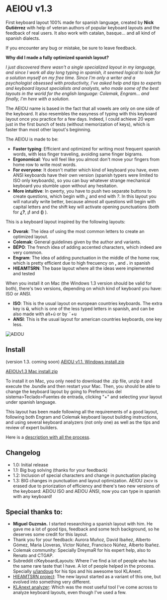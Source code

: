 # AEIOU v1.3
First keyboard layout 100% made for spanish language, created by **Nick Gutiérrez** with help of veteran authors of popular keyboard layouts and the feedback of real users. It also work with catalan, basque... and all kind of spanish dialects. 

If you encounter any bug or mistake, be sure to leave feedback.

**Why did I made a fully optimized spanish layout?** 

*I just discovered there wasn't a single specialized layout in my language, and since I work all day long typing in spanish, it seemed logical to look for a solution myself on my free time. Since I'm only a writer and a psychologist obsessed with productivity, I've asked help and tips to experts and keyboard layout specialists and analysts, who made some of the best layouts in the world for the english language: Colemak, Engram... and finally, I'm here with a solution.*

The AEIOU name is based in the fact that all vowels are only on one side of the keyboard. It also resembles the easyness of typing with this keyboard layout once you practice for a few days. Indeed, I could achieve 20 wpm just in the first bunch of tests (without memorization of keys), which is faster than most other layout's beginning.

The AEIOU is made to be:
- **Faster typing**: Efficient and optimized for writing most frequent spanish words, with less finger traveling, avoiding same finger bigrams.
- **Ergonomical**: You will feel like you almost don't move your fingers from home row to write most words. 
- **For everyone**: It doesn't matter which kind of keyboard you have, even ANSI keyboards have their own version (spanish typers were limited to ISO only keyboards), so you can buy whatever strange mechanical keyboard you stumble upon without any hesitation. 
- **More intuitive**: In qwerty, you have to push two separate buttons to create questions, which begin with _¿_ and end with _?_. In this layout you will naturally write better, because almost all questions will begin with capital letters and the shift key will activate opening punctuations (both for **¿?**, **¡!** and **()** ).

This is a keyboard layout inspired by the following layouts:
- **Dvorak**: The idea of using the most common letters to create an optimized layout.
- **Colemak**: General guidelines given by the author and variants.
- **BÉPO**: The french idea of adding accented characters, which indeed are very common.
- **Engram**: The idea of adding punctuation in the middle of the home row, which is pretty efficient due to high frecuency on **,** and **.** in spanish
- **HIEAMTSRN**: The base layout where all the ideas were implemented and tested

When you install it on Mac (the Windows 1.3 version should be valid for both), there's two versions, depending on which kind of keyboard you have: ISO or ANSI. 
- **ISO**: This is the usual layout on european countries keyboards. The extra key is **ü**, which is one of the less typed letters in spanish, and can be also made with alt+ú or by ¨+u
- **ANSI**: This is the usual layout for american countries keyboards, one key less. 

![AEIOU](https://user-images.githubusercontent.com/12291843/126864058-a34532de-e585-414d-8b9e-759b2c90934e.png)



## Install
 (version 1.3. coming soon) [
AEIOU v1.1. Windows install.zip](https://github.com/NickG13/AEIOU/files/6835793/AEIOU.Windows.install.zip)

[AEIOUv1.3 Mac install.zip](https://github.com/NickG13/AEIOU/files/6872138/AEIOUv1.3.Mac.install.zip)

To install it on Mac, you only need to download the .zip file, unzip it and execute the .bundle and then restart your Mac. Then, you should be able to change the keyboard layout by going to Preferencias del sistema>Teclado>Fuentes de entrada, clicking "+" and selecting your layout under spanish language.

This layout has been made following all the requirements of a good layout, following both Engram and Colemak keyboard layout building instructions, and using several keyboard analyzers (not only one) as well as the tips and review of expert builders.

Here is a [description with all the process](https://www.reddit.com/r/KeyboardLayouts/comments/oja9oh/why_are_there_no_spanish_layouts/).

## Changelog
- 1.0: Initial release
- 1.1: Big bug solving (thanks for your feedback)
- 1.2: Inclusion of special characters and change in punctuation placing
- 1.3: BIG changes in punctuation and layout optimization. AEIOU zxcv is erased due to priorization of efficiency and there's two new versions of the keyboard: AEIOU ISO and AEIOU ANSI, now you can type in spanish with any keyboard!

## Special thanks to:
- **Miguel Guzmán.** I started researching a spanish layout with him. He gave me a lot of good tips, feedback and some tech background, so he deserves some credit for this layout. 
- Thank you for your feedback: Aurora Muñoz, David Ibañez, Alberto Gómez, Maria Lloveras, Victor Núñez, Francisco Núñez, Alberto Ibañez.
- Colemak community: Specially DreymaR for his expert help, also to Renato and CTGAP.
- Subreddit r/KeyboardLayouts: Where I've find a lot of people who has the same rare taste that I have. A lot of people helped in the process. Specially [u/iandoug](https://www.reddit.com/user/iandoug) for his tips and his awesome tool KLAnext.
- [HIEAMTSRN project](https://github.com/dns/Keyboard-HIEAMTSRN-Optimized): The new layout started as a variant of this one, but evolved into something very different. 
- [KLAnext analyzer](https://klanext.keyboard-design.com/): Which was the most useful tool I've come across to analyze keyboard layouts, even though I've used a few.
